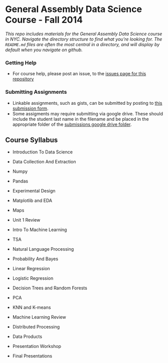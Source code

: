 # General Assembly Data Science Course - Fall 2014

*This repo includes materials for the General Assembly Data Science course in NYC. Navigate the directory structure to find what you're looking for. The `README.md` files are often the most central in a directory, and will display by default when you navigate on github.*

### Getting Help

* For course help, please post an issue, to the [issues page for this repository](https://github.com/TeachingDataScience/data-science-course/issues)

### Submitting Assignments
* Linkable assignments, such as gists, can be submitted by posting to [this submission form](https://docs.google.com/forms/d/1TzvQCYruLcTLzfCQBcjhp7INLZWvwErCqTaFCU7LhpE/viewform?usp=send_form).
* Some assigments may require submitting via google drive.  These should include the student last name in the filename and be placed in the appropriate folder of the [submissions google drive folder](https://drive.google.com/a/scaleanalytics.com/#folders/0B2_NWQOfrbk-WWhWNHROaDQ2YU0).




## Course Syllabus

* Introduction To Data Science

* Data Collection And Extraction

* Numpy

* Pandas

* Experimental Design

* Matplotlib and EDA

* Maps

* Unit 1 Review

* Intro To Machine Learning

* TSA

* Natural Language Processing

* Probability And Bayes

* Linear Regression

* Logistic Regression

* Decision Trees and Random Forests

* PCA

* KNN and K-means

* Machine Learning Review

* Distributed Processing

* Data Products

* Presentation Workshop

* Final Presentations


